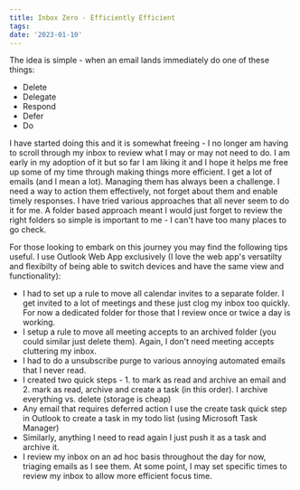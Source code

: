 ```yaml
---
title: Inbox Zero - Efficiently Efficient
tags: 
date: '2023-01-10'
---
```


<!--more-->

The idea is simple - when an email lands immediately do one of these things:
* Delete
* Delegate
* Respond
* Defer
* Do

I have started doing this and it is somewhat freeing - I no longer am having to scroll through my inbox to review what I may or may not need to do. I am early in my adoption of it but so far I am liking it and I hope it helps me free up some of my time through making things more efficient. I get a lot of emails (and I mean a lot). Managing them has always been a challenge. I need a way to action them effectively, not forget about them and enable timely responses. I have tried various approaches that all never seem to do it for me. A folder based approach meant I would just forget to review the right folders so simple is important to me - I can't have too many places to go check. 

For those looking to embark on this journey you may find the following tips useful. I use Outlook Web App exclusively (I love the web app's versatilty and flexibilty of being able to switch devices and have the same view and functionality):
* I had to set up a rule to move all calendar invites to a separate folder. I get invited to a lot of meetings and these just clog my inbox too quickly. For now a dedicated folder for those that I review once or twice a day is working.
* I setup a rule to move all meeting accepts to an archived folder (you could similar just delete them). Again, I don't need meeting accepts cluttering my inbox.
* I had to do a unsubscribe purge to various annoying automated emails that I never read.
* I created two quick steps - 1. to mark as read and archive an email and 2. mark as read, archive and create a task (in this order). I archive everything vs. delete (storage is cheap)
* Any email that requires deferred action I use the create task quick step in Outlook to create a task in my todo list (using Microsoft Task Manager)
* Similarly, anything I need to read again I just push it as a task and archive it.
* I review my inbox on an ad hoc basis throughout the day for now, triaging emails as I see them. At some point, I may set specific times to review my inbox to allow more efficient focus time.


